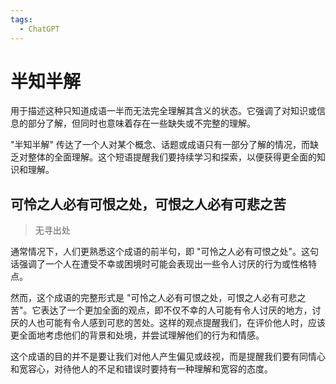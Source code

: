 ```yaml
---
tags:
  - ChatGPT
---
```


# 半知半解

用于描述这种只知道成语一半而无法完全理解其含义的状态。它强调了对知识或信息的部分了解，但同时也意味着存在一些缺失或不完整的理解。

"半知半解" 传达了一个人对某个概念、话题或成语只有一部分了解的情况，而缺乏对整体的全面理解。这个短语提醒我们要持续学习和探索，以便获得更全面的知识和理解。

## 可怜之人必有可恨之处，可恨之人必有可悲之苦

> 无寻出处

通常情况下，人们更熟悉这个成语的前半句，即 "可怜之人必有可恨之处"。这句话强调了一个人在遭受不幸或困境时可能会表现出一些令人讨厌的行为或性格特点。

然而，这个成语的完整形式是 "可怜之人必有可恨之处，可恨之人必有可悲之苦"。它表达了一个更加全面的观点，即不仅不幸的人可能有令人讨厌的地方，讨厌的人也可能有令人感到可悲的苦处。这样的观点提醒我们，在评价他人时，应该更全面地考虑他们的背景和处境，并尝试理解他们的行为和情感。

这个成语的目的并不是要让我们对他人产生偏见或歧视，而是提醒我们要有同情心和宽容心，对待他人的不足和错误时要持有一种理解和宽容的态度。